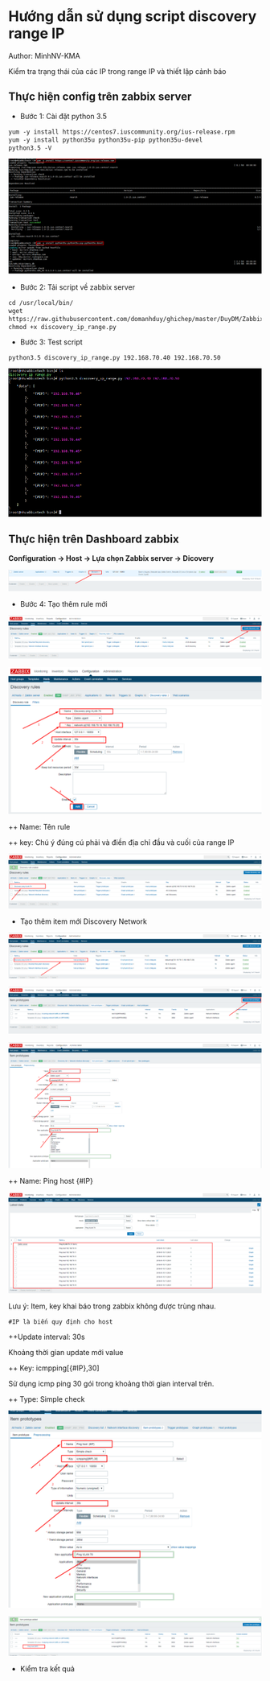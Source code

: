 # Hướng dẫn sử dụng script discovery range IP

Author: MinhNV-KMA

Kiểm tra trạng thái của các IP trong range IP và thiết lập cảnh báo

## Thực hiện config trên zabbix server

+ Bước 1: Cài đặt python 3.5

```
yum -y install https://centos7.iuscommunity.org/ius-release.rpm
yum -y install python35u python35u-pip python35u-devel
python3.5 -V
```

![](../images/img-discovery-zabbix/Screenshot_744.png)

+ Bước 2: Tải script về zabbix server

```
cd /usr/local/bin/
wget https://raw.githubusercontent.com/domanhduy/ghichep/master/DuyDM/Zabbix/scripts/discovery_ip_range.py
chmod +x discovery_ip_range.py
```

+ Bước 3: Test script

```
python3.5 discovery_ip_range.py 192.168.70.40 192.168.70.50
```

![](../images/img-discovery-zabbix/Screenshot_745.png)

## Thực hiện trên Dashboard zabbix

**Configuration -> Host -> Lựa chọn Zabbix server -> Dicovery**

![](../images/img-discovery-zabbix/Screenshot_746.png)


+ Bước 4: Tạo thêm rule mới

![](../images/img-discovery-zabbix/Screenshot_754.png)

![](../images/img-discovery-zabbix/Screenshot_755.png)

++ Name: Tên rule

++ key: Chú ý đúng cú phải và điền địa chỉ đầu và cuối của range IP

![](../images/img-discovery-zabbix/Screenshot_756.png)


+ Tạo thêm item mới Discovery Network

![](../images/img-discovery-zabbix/Screenshot_757.png)

![](../images/img-discovery-zabbix/Screenshot_749.png)

![](../images/img-discovery-zabbix/Screenshot_750.png)

++ Name: Ping host  {#IP}

![](../images/img-discovery-zabbix/Screenshot_758.png)

Lưu ý: Item, key khai báo trong zabbix không được trùng nhau.



```
#IP là biến quy định cho host
```

++Update interval: 30s 

Khoảng thời gian update mới value

++ Key: icmpping[{#IP},30]

Sử dụng icmp ping 30 gói trong khoảng thời gian interval trên.

++ Type: Simple check

![](../images/img-discovery-zabbix/Screenshot_751.png)

![](../images/img-discovery-zabbix/Screenshot_752.png)


+ Kiểm tra kết quả












